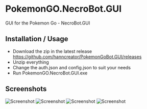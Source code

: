 #  PokemonGO.NecroBot.GUI
GUI for the Pokemon Go - NecroBot.GUI

## Installation / Usage
 - Download the zip in the latest release https://github.com/hanncreator/PokemonGoBot.GUI/releases
 - Unzip everything
 - Change the auth.json and config.json to suit your needs
 - Run  PokemonGO.NecroBot.GUI.exe

## Screenshots
![Screenshot](https://raw.githubusercontent.com/hanncreator/PokemonGoBot.GUI/master/Screenshots/screen1.png "Screenshot")
![Screenshot](https://raw.githubusercontent.com/hanncreator/PokemonGoBot.GUI/master/Screenshots/screen2.png "Screenshot")
![Screenshot](https://raw.githubusercontent.com/hanncreator/PokemonGoBot.GUI/master/Screenshots/screen3.png "Screenshot")
![Screenshot](https://raw.githubusercontent.com/hanncreator/PokemonGoBot.GUI/master/Screenshots/screen4.png "Screenshot")
